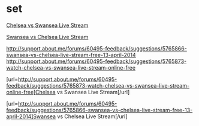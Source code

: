 set
===

<a href="http://support.about.me/forums/60495-feedback/suggestions/5765873-watch-chelsea-vs-swansea-live-stream-online-free">Chelsea vs Swansea Live Stream</a>


<a href="http://support.about.me/forums/60495-feedback/suggestions/5765866-swansea-vs-chelsea-live-stream-free-13-april-2014">Swansea vs Chelsea Live Stream</a>


http://support.about.me/forums/60495-feedback/suggestions/5765866-swansea-vs-chelsea-live-stream-free-13-april-2014
http://support.about.me/forums/60495-feedback/suggestions/5765873-watch-chelsea-vs-swansea-live-stream-online-free

[url=http://support.about.me/forums/60495-feedback/suggestions/5765873-watch-chelsea-vs-swansea-live-stream-online-free]Chelsea vs Swansea Live Stream[/url]


[url=http://support.about.me/forums/60495-feedback/suggestions/5765866-swansea-vs-chelsea-live-stream-free-13-april-2014]Swansea vs Chelsea Live Stream[/url]
